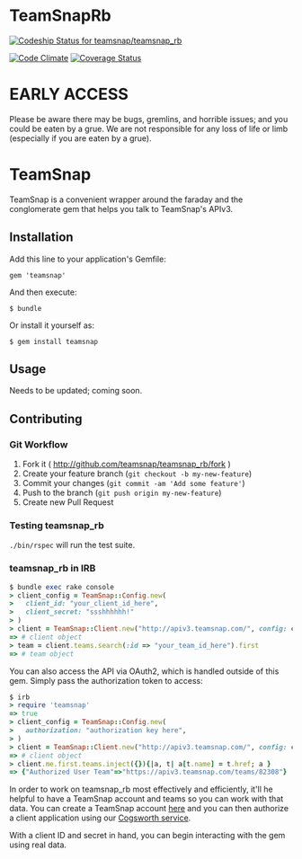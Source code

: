 # TeamSnapRb

[ ![Codeship Status for teamsnap/teamsnap_rb](https://codeship.com/projects/535cff20-4bf3-0132-5b73-3612ac61d213/status)](https://codeship.com/projects/46910)

[![Code Climate](https://codeclimate.com/github/teamsnap/teamsnap_rb/badges/gpa.svg)](https://codeclimate.com/github/teamsnap/teamsnap_rb)
[![Coverage Status](https://coveralls.io/repos/teamsnap/teamsnap_rb/badge.png)](https://coveralls.io/r/teamsnap/teamsnap_rb)

# EARLY ACCESS

Please be aware there may be bugs, gremlins, and horrible issues; and you could be eaten by a grue. We are not responsible for any loss of life or limb (especially if you are eaten by a grue).

# TeamSnap

TeamSnap is a convenient wrapper around the faraday and the conglomerate gem that helps you talk to TeamSnap's APIv3.

## Installation

Add this line to your application's Gemfile:

    gem 'teamsnap'

And then execute:

    $ bundle

Or install it yourself as:

    $ gem install teamsnap

## Usage

Needs to be updated; coming soon.

## Contributing

### Git Workflow

1. Fork it ( http://github.com/teamsnap/teamsnap_rb/fork )
2. Create your feature branch (`git checkout -b my-new-feature`)
3. Commit your changes (`git commit -am 'Add some feature'`)
4. Push to the branch (`git push origin my-new-feature`)
5. Create new Pull Request

### Testing teamsnap_rb

`./bin/rspec` will run the test suite.

### teamsnap_rb in IRB

```ruby
$ bundle exec rake console
> client_config = TeamSnap::Config.new(
>   client_id: "your_client_id_here",
>   client_secret: "ssshhhhhh!"
> )
> client = TeamSnap::Client.new("http://apiv3.teamsnap.com/", config: client_config)
=> # client object
> team = client.teams.search(:id => "your_team_id_here").first
=> # team object
```

You can also access the API via OAuth2, which is handled outside of this gem.
Simply pass the authorization token to access:

```ruby
$ irb
> require 'teamsnap'
=> true
> client_config = TeamSnap::Config.new(
>   authorization: "authorization key here",
> )
> client = TeamSnap::Client.new("http://apiv3.teamsnap.com/", config: client_config)
=> # client object
> client.me.first.teams.inject({}){|a, t| a[t.name] = t.href; a }
=> {"Authorized User Team"=>"https://apiv3.teamsnap.com/teams/82308"}
```

In order to work on teamsnap_rb most effectively and efficiently, it'll he helpful
to have a TeamSnap account and teams so you can work with that data. You can
create a TeamSnap account [here](https://go.teamsnap.com) and you can then
authorize a client application using our [Cogsworth
service](https://auth.teamsnap.com).

With a client ID and secret in hand, you can begin interacting with the gem
using real data.
